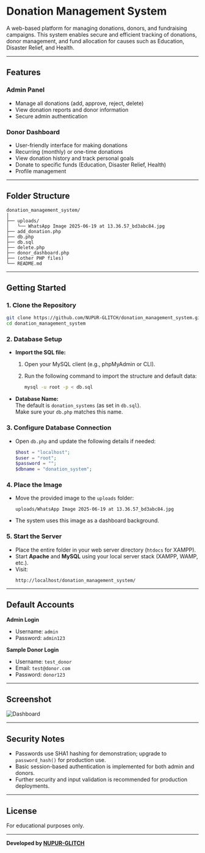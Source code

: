 # Donation Management System

A web-based platform for managing donations, donors, and fundraising campaigns. This system enables secure and efficient tracking of donations, donor management, and fund allocation for causes such as Education, Disaster Relief, and Health.

---

## Features

### Admin Panel
- Manage all donations (add, approve, reject, delete)
- View donation reports and donor information
- Secure admin authentication

### Donor Dashboard
- User-friendly interface for making donations
- Recurring (monthly) or one-time donations
- View donation history and track personal goals
- Donate to specific funds (Education, Disaster Relief, Health)
- Profile management

---

## Folder Structure

```
donation_management_system/
│
├── uploads/
│   └── WhatsApp Image 2025-06-19 at 13.36.57_bd3abc84.jpg
├── add_donation.php
├── db.php
├── db.sql
├── delete.php
├── donor_dashboard.php
├── (other PHP files)
└── README.md
```

---

## Getting Started

### 1. Clone the Repository

```bash
git clone https://github.com/NUPUR-GLITCH/donation_management_system.git
cd donation_management_system
```

### 2. Database Setup

- **Import the SQL file:**
  1. Open your MySQL client (e.g., phpMyAdmin or CLI).
  2. Run the following command to import the structure and default data:

      ```bash
      mysql -u root -p < db.sql
      ```

- **Database Name:**  
  The default is `donation_systems` (as set in `db.sql`).  
  Make sure your `db.php` matches this name.

### 3. Configure Database Connection

- Open `db.php` and update the following details if needed:

    ```php
    $host = "localhost";
    $user = "root";
    $password = "";
    $dbname = "donation_system";
    ```

### 4. Place the Image

- Move the provided image to the `uploads` folder:
    ```
    uploads/WhatsApp Image 2025-06-19 at 13.36.57_bd3abc84.jpg
    ```
- The system uses this image as a dashboard background.

### 5. Start the Server

- Place the entire folder in your web server directory (`htdocs` for XAMPP).
- Start **Apache** and **MySQL** using your local server stack (XAMPP, WAMP, etc.).
- Visit:
    ```
    http://localhost/donation_management_system/
    ```

---

## Default Accounts

**Admin Login**
- Username: `admin`
- Password: `admin123`

**Sample Donor Login**
- Username: `test_donor`
- Email: `test@donor.com`
- Password: `donor123`

---

## Screenshot

![Dashboard](uploads/WhatsApp%20Image%202025-06-19%20at%2013.36.57_bd3abc84.jpg)

---

## Security Notes

- Passwords use SHA1 hashing for demonstration; upgrade to `password_hash()` for production use.
- Basic session-based authentication is implemented for both admin and donors.
- Further security and input validation is recommended for production deployments.

---

## License

For educational purposes only.

---

**Developed by [NUPUR-GLITCH](https://github.com/NUPUR-GLITCH)**
